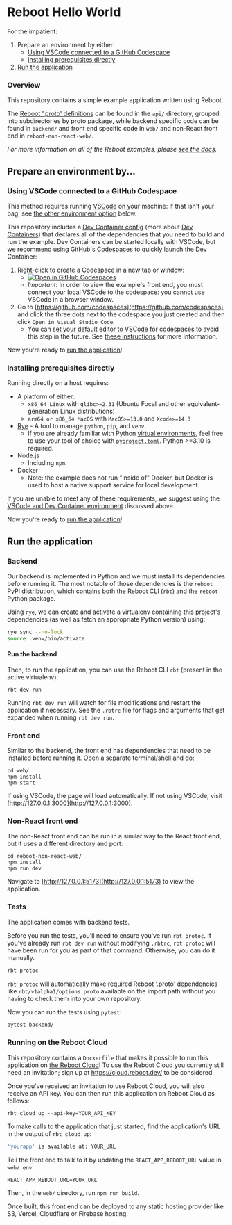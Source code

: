 # Reboot Hello World

For the impatient:
1. Prepare an environment by either:
    * [Using VSCode connected to a GitHub Codespace](#using-vscode-connected-to-a-github-codespace)
    * [Installing prerequisites directly](#installing-prerequisites-directly)
2. [Run the application](#run-the-application)

### Overview

This repository contains a simple example application written using Reboot.

The [Reboot '.proto' definitions](https://docs.reboot.dev/develop/schema#code-generation)
can be found in the `api/` directory, grouped into
subdirectories by proto package, while backend specific code can be
found in `backend/` and front end specific code in `web/` and non-React front end in `reboot-non-react-web/`.

_For more information on all of the Reboot examples, please [see the docs](https://docs.reboot.dev/get_started/examples)._

## Prepare an environment by...

<a id="using-vscode-connected-to-a-github-codespace"></a>
### Using VSCode connected to a GitHub Codespace

This method requires running [VSCode](https://code.visualstudio.com/) on your machine: if that isn't your bag, see [the other environment option](#install-prerequisites-directly) below.

This repository includes a [Dev Container config](./.devcontainer/devcontainer.json) (more about [Dev Containers](https://containers.dev/)) that declares all of the dependencies that you need to build and run the example. Dev Containers can be started locally with VSCode, but we recommend using GitHub's [Codespaces](https://github.com/features/codespaces) to quickly launch the Dev Container:

1. Right-click to create a Codespace in a new tab or window:
    * [![Open in GitHub Codespaces](https://github.com/codespaces/badge.svg)](https://codespaces.new/reboot-dev/reboot-hello)
    * *Important*: In order to view the example's front end, you must connect your local VSCode to the codespace: you cannot use VSCode in a browser window.
2. Go to [https://github.com/codespaces](https://github.com/codespaces) and click the three dots next to the codespace you just created and then click `Open in Visual Studio Code`.
    * You can [set your default editor to VSCode for codespaces](https://docs.github.com/en/codespaces/customizing-your-codespace/setting-your-default-editor-for-github-codespaces) to avoid this step in the future. See [these instructions](https://docs.github.com/en/codespaces/developing-in-codespaces/opening-an-existing-codespace?tool=vscode) for more information.

Now you're ready to [run the application](#run-the-application)!

<a id="installing-prerequisites-directly"></a>
### Installing prerequisites directly

Running directly on a host requires:

- A platform of either:
   - `x86_64 Linux` with `glibc>=2.31` (Ubuntu Focal and other equivalent-generation Linux distributions)
   - `arm64 or x86_64 MacOS` with `MacOS>=13.0` and `Xcode>=14.3`
- [Rye](https://rye-up.com/) - A tool to manage `python`, `pip`, and `venv`.
   - If you are already familiar with Python [virtual environments](https://docs.python.org/3/library/venv.html), feel free to use your tool of choice with [`pyproject.toml`](./pyproject.toml). Python >=3.10 is required.
- Node.js
    - Including `npm`.
- Docker
    - Note: the example does not run "inside of" Docker, but Docker is used to host a native support service for local development.

If you are unable to meet any of these requirements, we suggest using the [VSCode and Dev Container environment](#using-vscode-connected-to-a-github-codespace) discussed above.

Now you're ready to [run the application](#run-the-application)!

<a id="run-the-application"></a>
## Run the application

### Backend

Our backend is implemented in Python and we must install its dependencies before
running it. The most notable of those dependencies is the `reboot` PyPI
distribution, which contains both the Reboot CLI (`rbt`) and the `reboot`
Python package.

Using `rye`, we can create and activate a virtualenv containing this project's dependencies (as well as fetch an appropriate Python version) using:
```sh
rye sync --no-lock
source .venv/bin/activate
```

#### Run the backend

Then, to run the application, you can use the Reboot CLI `rbt` (present in the active virtualenv):
```shell
rbt dev run
```

Running `rbt dev run` will watch for file modifications and restart the
application if necessary. See the `.rbtrc` file for flags and
arguments that get expanded when running `rbt dev run`.

### Front end

Similar to the backend, the front end has dependencies that need to be installed before running it. Open a separate terminal/shell and do:
```shell
cd web/
npm install
npm start
```

If using VSCode, the page will load automatically.
If not using VSCode, visit [http://127.0.0.1:3000](http://127.0.0.1:3000).

### Non-React front end

The non-React front end can be run in a similar way to the React front end,
but it uses a different directory and port:

```shell
cd reboot-non-react-web/
npm install
npm run dev
```

Navigate to [http://127.0.0.1:5173](http://127.0.0.1:5173) to view the application.

### Tests

The application comes with backend tests.

Before you run the tests, you'll
need to ensure you've run `rbt protoc`.  If you've already run `rbt dev run`
without modifying `.rbtrc`, `rbt protoc` will have been run for you as
part of that command.
Otherwise, you can do it manually.

```sh
rbt protoc
```

`rbt protoc` will automatically make required Reboot '.proto'
dependencies like `rbt/v1alpha1/options.proto` available on the
import path without you having to check them into your own repository.

Now you can run the tests using `pytest`:

```sh
pytest backend/
```
### Running on the Reboot Cloud

This repository contains a `Dockerfile` that makes it possible to run this application on
[the Reboot Cloud](https://cloud.reboot.dev/)! To use the Reboot Cloud you
currently still need an invitation; sign up at https://cloud.reboot.dev/ to be considered.

Once you've received an invitation to use Reboot Cloud, you will also receive an
API key. You can then run this application on Reboot Cloud as follows:

```console
rbt cloud up --api-key=YOUR_API_KEY
```

To make calls to the application that just started, find the application's URL
in the output of `rbt cloud up`:

```sh
'yourapp' is available at: YOUR_URL
```

Tell the front end to talk to it by updating the `REACT_APP_REBOOT_URL` value in
`web/.env`:

```tsx
REACT_APP_REBOOT_URL=YOUR_URL
```

Then, in the `web/` directory, run `npm run build`.

Once built, this front end can be deployed to any static hosting provider like
S3, Vercel, Cloudflare or Firebase hosting.

